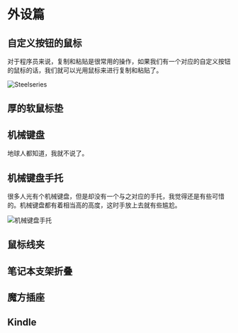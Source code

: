 外设篇
===

自定义按钮的鼠标
---

对于程序员来说，复制和粘贴是很常用的操作，如果我们有一个对应的自定义按钮的鼠标的话，我们就可以光用鼠标来进行复制和粘贴了。

![Steelseries](http://toolbox.phodal.com/images/devices/steelseries.jpg)

厚的软鼠标垫
---



机械键盘
---

地球人都知道，我就不说了。

机械键盘手托
---

很多人光有个机械键盘，但是却没有一个与之对应的手托，我觉得还是有些可惜的。机械键盘都有着相当高的高度，这时手放上去就有些尴尬。

![机械键盘手托](http://toolbox.phodal.com/images/devices/shoutuo.jpeg)

鼠标线夹
---

笔记本支架折叠
---

魔方插座
---

Kindle
---
